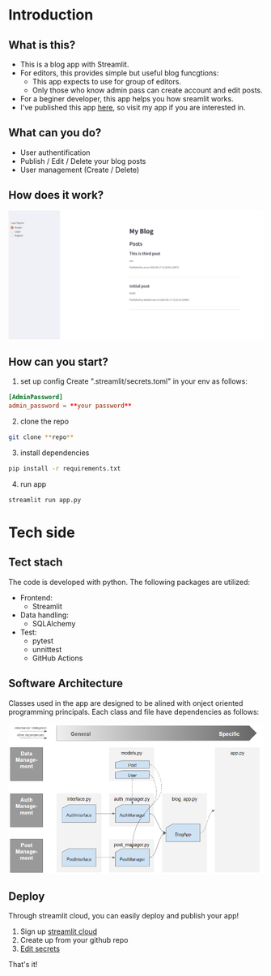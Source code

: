 # Introduction
## What is this?
- This is a blog app with Streamlit.
- For editors, this provides simple but useful blog funcgtions:
    - This app expects to use for group of editors.
    - Only those who know admin pass can create account and edit posts.
- For a beginer developer, this app helps you how sreamlit works.
- I've published this app [here](https://blogapp-nobu-2024.streamlit.app/), so visit my app if you are interested in.

## What can you do?
- User authentification
- Publish / Edit / Delete your blog posts
- User management (Create / Delete)

## How does it work?
![image](./doc_resource/Animation.gif)

## How can you start?
1. set up config
Create ".streamlit/secrets.toml" in your env as follows:
```toml
[AdminPassword]
admin_password = **your password**
```

2. clone the repo
```bash
git clone **repo**
```

3. install dependencies
```bash
pip install -r requirements.txt
```

4. run app
```bash
streamlit run app.py
```

# Tech side
## Tect stach
The code is developed with python. The following packages are utilized:
- Frontend:
    - Streamlit
- Data handling:
    - SQLAlchemy
- Test:
    - pytest
    - unnittest
    - GitHub Actions

## Software Architecture
Classes used in the app are designed to be alined with onject oriented programming principals. Each class and file have dependencies as follows:

![architecture](./doc_resource/architecture.png)

## Deploy
Through streamlit cloud, you can easily deploy and publish your app!

1. Sign up [streamlit cloud](https://streamlit.io/cloud)
2. Create up from your github repo
3. [Edit secrets](https://docs.streamlit.io/deploy/streamlit-community-cloud/deploy-your-app/secrets-management)

That's it!